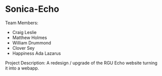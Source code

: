 # Sonica-Echo

Team Members:
  - Craig Leslie
  - Matthew Holmes
  - William Drummond
  - Clover Sey
  - Happiness Ada Lazarus


Project Description:
A redesign / upgrade of the RGU Echo website turning it into a webapp.
